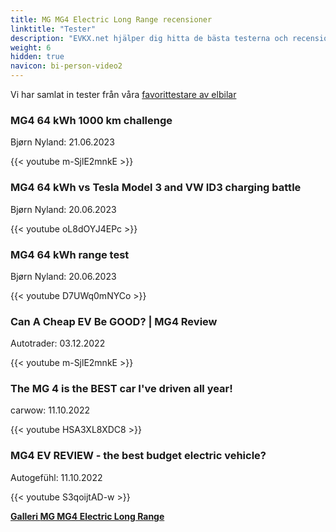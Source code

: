 ```yaml
---
title: MG MG4 Electric Long Range recensioner
linktitle: "Tester"
description: "EVKX.net hjälper dig hitta de bästa testerna och recensionerna av denna modell."
weight: 6
hidden: true
navicon: bi-person-video2
---
```

Vi har samlat in tester från våra [favorittestare av elbilar](../../../../../guides/evreviewers/)

<div class="container text-center shadow p-2 pe-4 mb-5 bg-body-tertiary rounded border">
<h3>MG4 64 kWh 1000 km challenge</h3>
<p>Bjørn Nyland: 21.06.2023</p>

{{< youtube m-SjlE2mnkE >}}

</div>
<div class="container text-center shadow p-2 pe-4 mb-5 bg-body-tertiary rounded border">
<h3>MG4 64 kWh vs Tesla Model 3 and VW ID3 charging battle</h3>
<p>Bjørn Nyland: 20.06.2023</p>

{{< youtube oL8dOYJ4EPc >}}

</div>
<div class="container text-center shadow p-2 pe-4 mb-5 bg-body-tertiary rounded border">
<h3>MG4 64 kWh range test</h3>
<p>Bjørn Nyland: 20.06.2023</p>

{{< youtube D7UWq0mNYCo >}}

</div>
<div class="container text-center shadow p-2 pe-4 mb-5 bg-body-tertiary rounded border">
<h3>Can A Cheap EV Be GOOD? | MG4 Review </h3>
<p>Autotrader: 03.12.2022</p>

{{< youtube m-SjlE2mnkE >}}

</div>
<div class="container text-center shadow p-2 pe-4 mb-5 bg-body-tertiary rounded border">
<h3>The MG 4 is the BEST car I've driven all year!</h3>
<p>carwow: 11.10.2022</p>

{{< youtube HSA3XL8XDC8 >}}

</div>
<div class="container text-center shadow p-2 pe-4 mb-5 bg-body-tertiary rounded border">
<h3>MG4 EV REVIEW - the best budget electric vehicle?</h3>
<p>Autogefühl: 11.10.2022</p>

{{< youtube S3qoijtAD-w >}}

</div>
<div class="mt-3 mb-3">
<a href="../gallery/" class="text-decoration-none text-black">
<strong><i class="bi-arrow-left"></i>Galleri  </strong>
</a>
<a href="../" class="text-decoration-none text-black float-end">
<strong>MG MG4 Electric Long Range <i class="bi-arrow-right"></i></strong>
</a>
</div>
